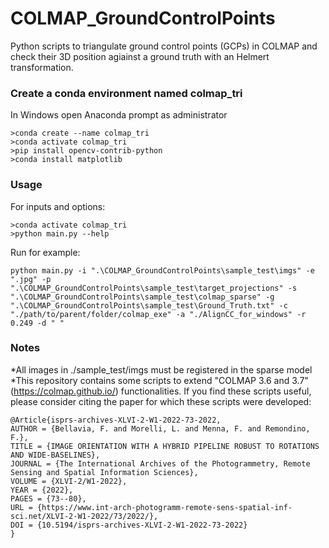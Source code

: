 # COLMAP_GroundControlPoints
Python scripts to triangulate ground control points (GCPs) in COLMAP and check their 3D position agiainst a ground truth with an Helmert transformation.

### Create a conda environment named colmap_tri
In Windows open Anaconda prompt as administrator

```
>conda create --name colmap_tri
>conda activate colmap_tri
>pip install opencv-contrib-python
>conda install matplotlib
```

### Usage
For inputs and options:
```
>conda activate colmap_tri
>python main.py --help
```
Run for example:
```
python main.py -i ".\COLMAP_GroundControlPoints\sample_test\imgs" -e ".jpg" -p ".\COLMAP_GroundControlPoints\sample_test\target_projections" -s ".\COLMAP_GroundControlPoints\sample_test\colmap_sparse" -g ".\COLMAP_GroundControlPoints\sample_test\Ground_Truth.txt" -c "./path/to/parent/folder/colmap_exe" -a "./AlignCC_for_windows" -r 0.249 -d " "
```

### Notes
*All images in ./sample_test/imgs must be registered in the sparse model
*This repository contains some scripts to extend "COLMAP 3.6 and 3.7" (https://colmap.github.io/) functionalities. If you find these scripts useful, please consider citing the paper for which these scripts were developed:

```
@Article{isprs-archives-XLVI-2-W1-2022-73-2022,
AUTHOR = {Bellavia, F. and Morelli, L. and Menna, F. and Remondino, F.},
TITLE = {IMAGE ORIENTATION WITH A HYBRID PIPELINE ROBUST TO ROTATIONS AND WIDE-BASELINES},
JOURNAL = {The International Archives of the Photogrammetry, Remote Sensing and Spatial Information Sciences},
VOLUME = {XLVI-2/W1-2022},
YEAR = {2022},
PAGES = {73--80},
URL = {https://www.int-arch-photogramm-remote-sens-spatial-inf-sci.net/XLVI-2-W1-2022/73/2022/},
DOI = {10.5194/isprs-archives-XLVI-2-W1-2022-73-2022}
}
